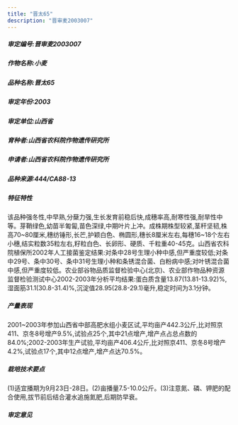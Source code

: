 ```yaml
---
title: "晋太65"
description: "晋审麦2003007"
---
```

##### 审定编号:晋审麦2003007

##### 作物名称:小麦

##### 品种名称:晋太65

##### 审定年份:2003

##### 审定单位:山西省

##### 育种者:山西省农科院作物遗传研究所

##### 申请者:山西省农科院作物遗传研究所

##### 品种来源:444/CA88-13

##### 特征特性
该品种强冬性,中早熟,分蘖力强,生长发育前稳后快,成穗率高,耐寒性强,耐旱性中等。芽鞘绿色,幼苗半匍匐,苗色深绿,中期叶片上冲。成株期株型较紧,茎秆坚韧,株高70~80厘米,穗纺锤形,长芒,护颖白色、椭圆形,穗长8厘米左右,每穗16~18个左右小穗,结实粒数35粒左右,籽粒白色、长卵形、硬质、千粒重40-45克。山西省农科院植保所2002年人工接菌鉴定结果:对条中28号生理小种中感,但严重度较低;对条中29号、条中30号、条中31号生理小种和条锈混合菌、白粉病中感;对叶锈混合菌中感,但严重度较低。农业部谷物品质监督检验中心(北京)、农业部作物品种资源监督检验测试中心2002-2003年分析平均结果:蛋白质含量13.87(13.81-13.92)%,湿面筋31.1(30.8-31.4)%,沉淀值28.95(28.8-29.1)毫升,稳定时间为3.1分钟。

##### 产量表现
2001~2003年参加山西省中部高肥水组小麦区试,平均亩产442.3公斤,比对照京411、京冬8号增产9.5%,试验点25个,其中21点增产,增产点占总点数的84.0%;2002-2003年生产试验,平均亩产406.4公斤,比对照京411、京冬8号增产4.2%,试验点17个,其中12点增产,增产点达70.5%。

##### 栽培技术要点
(1)适宜播期为9月23日-28日。(2)亩播量7.5-10.0公斤。(3)注意氮、磷、钾肥的配合使用,拔节前后结合灌水追施氮肥,后期防早衰。

##### 审定意见

